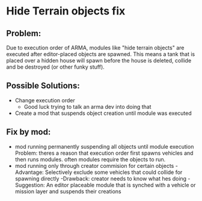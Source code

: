 # Hide Terrain objects fix
## Problem:
Due to execution order of ARMA, modules like "hide terrain objects" are executed after editor-placed objects are spawned. 
This means a tank that is placed over a hidden house will spawn before the house is deleted, collide and be destroyed (or other funky stuff).

## Possible Solutions:
- Change execution order
  - Good luck trying to talk an arma dev into doing that
- Create a mod that suspends object creation until module was executed

## Fix by mod:
- mod running permanently suspending all objects until module execution
Problem: theres a reason that execution order first spawns vehicles and then runs modules. often modules require the objects to run.
- mod running only through creator commision for certain objects
  -Advantage: Selectively exclude some vehicles that could collide for spawning directly
  -Drawback: creator needs to know what hes doing
  -Suggestion: An editor placeable module that is synched with a vehicle or mission layer and suspends their creations 
 
